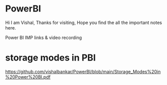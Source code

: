 # PowerBI
Hi I am Vishal, Thanks for visiting, Hope you find the all the important notes here.

Power BI IMP links &amp; video recording

# storage modes in PBI
https://github.com/vishalbankar/PowerBI/blob/main/Storage_Modes%20in%20Power%20BI.pdf
